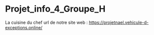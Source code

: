 # Projet_info_4_Groupe_H
La cuisine du chef
url de notre site web : https://projetnael.vehicule-d-exceptions.online/
